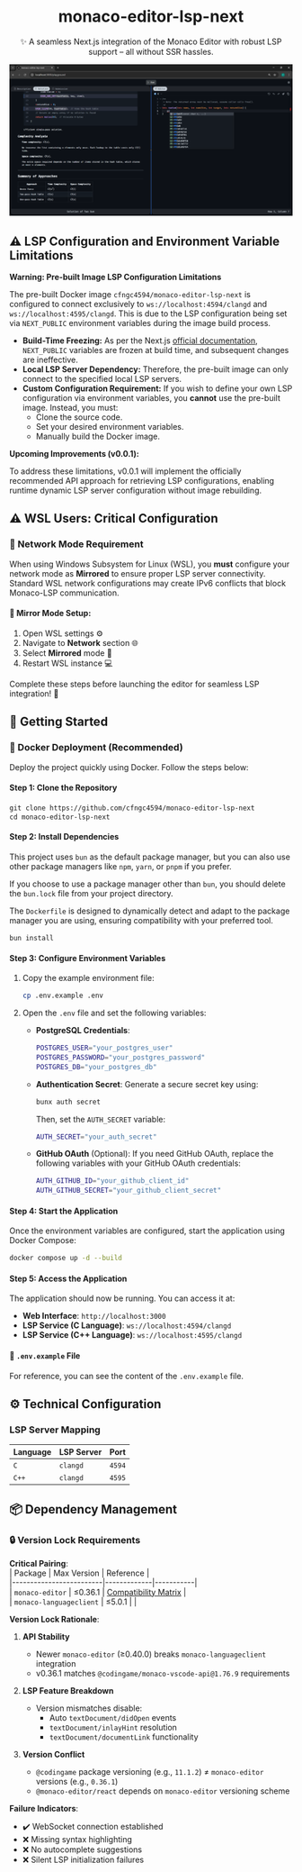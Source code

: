 <div align="center">

# monaco-editor-lsp-next

✨ A seamless Next.js integration of the Monaco Editor with robust LSP support – all without SSR hassles.

![demo](demo.png)

</div>

## ⚠️ LSP Configuration and Environment Variable Limitations

**Warning: Pre-built Image LSP Configuration Limitations**

The pre-built Docker image `cfngc4594/monaco-editor-lsp-next` is configured to connect exclusively to `ws://localhost:4594/clangd` and `ws://localhost:4595/clangd`. This is due to the LSP configuration being set via `NEXT_PUBLIC` environment variables during the image build process.

* **Build-Time Freezing:** As per the Next.js [official documentation](https://nextjs.org/docs/pages/building-your-application/configuring/environment-variables#bundling-environment-variables-for-the-browser), `NEXT_PUBLIC` variables are frozen at build time, and subsequent changes are ineffective.
* **Local LSP Server Dependency:** Therefore, the pre-built image can only connect to the specified local LSP servers.
* **Custom Configuration Requirement:** If you wish to define your own LSP configuration via environment variables, you **cannot** use the pre-built image. Instead, you must:
    * Clone the source code.
    * Set your desired environment variables.
    * Manually build the Docker image.

**Upcoming Improvements (v0.0.1):**

To address these limitations, v0.0.1 will implement the officially recommended API approach for retrieving LSP configurations, enabling runtime dynamic LSP server configuration without image rebuilding.

## ⚠️ WSL Users: Critical Configuration

### 🐧 Network Mode Requirement

When using Windows Subsystem for Linux (WSL), you **must** configure your network mode as **Mirrored** to ensure proper LSP server connectivity. Standard WSL network configurations may create IPv6 conflicts that block Monaco-LSP communication.

#### 🔧 Mirror Mode Setup:

1.  Open WSL settings ⚙️
2.  Navigate to **Network** section 🌐
3.  Select **Mirrored** mode 🔄
4.  Restart WSL instance 💻

Complete these steps before launching the editor for seamless LSP integration! 🎉

## 🚀 Getting Started

### 🐳 Docker Deployment (Recommended)

Deploy the project quickly using Docker. Follow the steps below:

#### Step 1: Clone the Repository

```shell
git clone https://github.com/cfngc4594/monaco-editor-lsp-next
cd monaco-editor-lsp-next
```

#### Step 2: Install Dependencies

This project uses `bun` as the default package manager, but you can also use other package managers like `npm`, `yarn`, or `pnpm` if you prefer.

If you choose to use a package manager other than `bun`, you should delete the `bun.lock` file from your project directory.

The `Dockerfile` is designed to dynamically detect and adapt to the package manager you are using, ensuring compatibility with your preferred tool.

```shell
bun install
```

#### Step 3: Configure Environment Variables

1. Copy the example environment file:

   ```sh
   cp .env.example .env
   ```

2. Open the `.env` file and set the following variables:

   - **PostgreSQL Credentials**:
     ```sh
     POSTGRES_USER="your_postgres_user"
     POSTGRES_PASSWORD="your_postgres_password"
     POSTGRES_DB="your_postgres_db"
     ```

   - **Authentication Secret**:
     Generate a secure secret key using:
     ```sh
     bunx auth secret
     ```
     Then, set the `AUTH_SECRET` variable:
     ```sh
     AUTH_SECRET="your_auth_secret"
     ```

   - **GitHub OAuth** (Optional):
     If you need GitHub OAuth, replace the following variables with your GitHub OAuth credentials:
     ```sh
     AUTH_GITHUB_ID="your_github_client_id"
     AUTH_GITHUB_SECRET="your_github_client_secret"
     ```

#### Step 4: Start the Application

Once the environment variables are configured, start the application using Docker Compose:

```sh
docker compose up -d --build
```

#### Step 5: Access the Application

The application should now be running. You can access it at:

- **Web Interface**: `http://localhost:3000`
- **LSP Service (C Language)**: `ws://localhost:4594/clangd`
- **LSP Service (C++ Language)**: `ws://localhost:4595/clangd`

#### 📁 `.env.example` File

For reference, you can see the content of the `.env.example` file.

## ⚙️ Technical Configuration

### LSP Server Mapping

| **Language** | **LSP Server** | **Port** |
|--------------|----------------|----------|
| `C`          | `clangd`       | `4594`   |
| `C++`        | `clangd`       | `4595`   |

## 📦 Dependency Management

### 🔒 Version Lock Requirements

**Critical Pairing**:  
| Package                 | Max Version | Reference |  
|-------------------------|-------------|-----------|  
| `monaco-editor`         | ≤0.36.1     | [Compatibility Matrix](https://github.com/TypeFox/monaco-languageclient/blob/main/docs/versions-and-history.md#monaco-editor--codingamemonaco-vscode-api-compatibility-table) |  
| `monaco-languageclient` | ≤5.0.1      |           |  

**Version Lock Rationale**:  
1. **API Stability**  
   - Newer `monaco-editor` (≥0.40.0) breaks `monaco-languageclient` integration  
   - v0.36.1 matches `@codingame/monaco-vscode-api@1.76.9` requirements  

2. **LSP Feature Breakdown**  
   - Version mismatches disable:  
     - Auto `textDocument/didOpen` events  
     - `textDocument/inlayHint` resolution  
     - `textDocument/documentLink` functionality  

3. **Version Conflict**  
   - `@codingame` package versioning (e.g., `11.1.2`) ≠ `monaco-editor` versions (e.g., `0.36.1`)  
   - `@monaco-editor/react` depends on `monaco-editor` versioning scheme  

**Failure Indicators**:  
- ✔️ WebSocket connection established  
- ❌ Missing syntax highlighting  
- ❌ No autocomplete suggestions  
- ❌ Silent LSP initialization failures  
